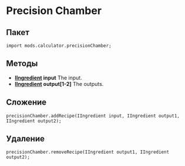 # Precision Chamber

## Пакет
```zenscript
import mods.calculator.precisionChamber;
```

## Методы

- **[IIngredient](/Vanilla/Variable_Types/IIngredient/) input** The input.
- **[IIngredient](/Vanilla/Variable_Types/IIngredient/) output[1-2]** The outputs.

## Сложение
```zenscript
precisionChamber.addRecipe(IIngredient input, IIngredient output1, IIngredient output2);
```

## Удаление
```zenscript
precisionChamber.removeRecipe(IIngredient output1, IIngredient output2);
```